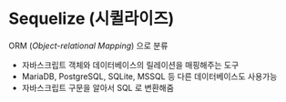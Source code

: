 # Sequelize (시퀼라이즈)
ORM (*Object-relational Mapping*) 으로 분류  
- 자바스크립트 객체와 데이터베이스의 릴레이션을 매핑해주는 도구 
- MariaDB, PostgreSQL, SQLite, MSSQL 등 다른 데이터베이스도 사용가능
- 자바스크립트 구문을 알아서 SQL 로 변환해줌
